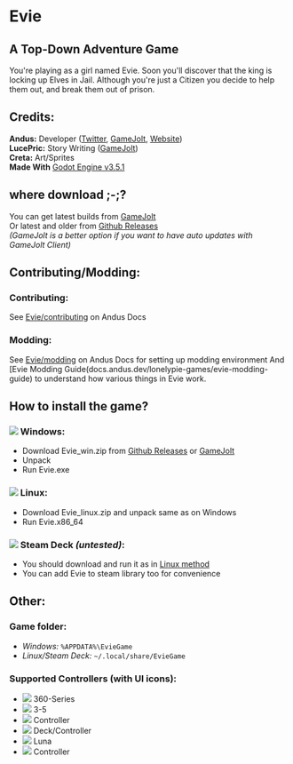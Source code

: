 # Evie
## A Top-Down Adventure Game
You're playing as a girl named Evie. Soon you'll discover that the king is locking up Elves in Jail. Although you're just a Citizen you decide to help them out, and break them out of prison.
## Credits:
**Andus:** Developer ([Twitter](https://twitter.com/anduseee), [GameJolt](https://gamejolt.com/@Andusee), [Website](https://andus.dev/))</br>
**LucePric:** Story Writing ([GameJolt](https://gamejolt.com/@LucePric))</br>
**Creta:** Art/Sprites</br>
**Made With** [Godot Engine v3.5.1](https://godotengine.org/)

## where download ;-;?
You can get latest builds from [GameJolt](https://gamejolt.com/games/projectevie/699766)</br>
Or latest and older from [Github Releases](https://github.com/LnlyPie/Evie/releases)</br>
_(GameJolt is a better option if you want to have auto updates with GameJolt Client)_

## Contributing/Modding:
### Contributing:
See [Evie/contributing](https://docs.andus.dev/lonelypie-games/evie#contributing) on Andus Docs
### Modding:
See [Evie/modding](https://docs.andus.dev/lonelypie-games/evie#modding) on Andus Docs for setting up modding environment
And [Evie Modding Guide(docs.andus.dev/lonelypie-games/evie-modding-guide) to understand how various things in Evie work.

## How to install the game?
### ![](https://img.shields.io/badge/-0078D6?style=for-the-badge&logo=windows&logoColor=white) Windows:
 - Download Evie_win.zip from [Github Releases](https://github.com/LnlyPie/Evie/releases) or [GameJolt](https://gamejolt.com/games/projectevie/699766)
 - Unpack
 - Run Evie.exe
### ![](https://img.shields.io/badge/-111927?style=for-the-badge&logo=linux&logoColor=white) Linux:
 - Download Evie_linux.zip and unpack same as on Windows
 - Run Evie.x86_64
### ![](https://img.shields.io/badge/-000000?style=for-the-badge&logo=steamdeck&logoColor=white) Steam Deck _(untested)_:
 - You should download and run it as in [Linux method](#-linux)
 - You can add Evie to steam library too for convenience

## Other:
### Game folder:
 - _Windows:_ `%APPDATA%\EvieGame`
 - _Linux/Steam Deck:_ `~/.local/share/EvieGame`
### Supported Controllers (with UI icons):
 - ![](https://img.shields.io/badge/Xbox-107C10?style=for-the-badge&logo=xbox&logoColor=white) 360-Series
 - ![](https://img.shields.io/badge/PlayStation-003791?style=for-the-badge&logo=playstation&logoColor=white) 3-5
 - ![](https://img.shields.io/badge/Switch-E60012?style=for-the-badge&logo=nintendo-switch&logoColor=white) Controller
 - ![](https://img.shields.io/badge/Steam-000000?style=for-the-badge&logo=steam&logoColor=white) Deck/Controller
 - ![](https://img.shields.io/badge/Amazon-00A8E1?style=for-the-badge&logo=amazon&logoColor=white) Luna
 - ![](https://img.shields.io/badge/Stadia-CD2640?style=for-the-badge&logo=stadia&logoColor=white) Controller
